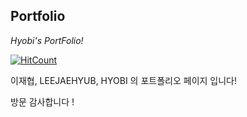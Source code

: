 ## Portfolio

_Hyobi's PortFolio!_

[![HitCount](http://hits.dwyl.com/LEEJAEHYUB/portfolio-hyobi.svg)](http://hits.dwyl.com/LEEJAEHYUB/portfolio-hyobi)

이재협, LEEJAEHYUB, HYOBI 의 포트폴리오 페이지 입니다!

방문 감사합니다 !
